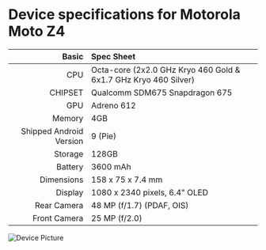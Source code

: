 # Device specifications for Motorola Moto Z4

Basic   | Spec Sheet
-------:|:-------------------------
CPU     | Octa-core (2x2.0 GHz Kryo 460 Gold & 6x1.7 GHz Kryo 460 Silver)
CHIPSET | Qualcomm SDM675 Snapdragon 675
GPU     | Adreno 612
Memory  | 4GB
Shipped Android Version | 9 (Pie)
Storage | 128GB
Battery | 3600 mAh
Dimensions | 158 x 75 x 7.4 mm
Display | 1080 x 2340 pixels, 6.4" OLED
Rear Camera  | 48 MP (f/1.7) (PDAF, OIS)
Front Camera | 25 MP (f/2.0)

<!--- ![Device Picture](https://fdn2.gsmarena.com/vv/bigpic/motorola-moto-z4-r.jpg) --->
![Device Picture](https://phonesdata.com/files/models/Motorola--Moto-Z4-302.png)

